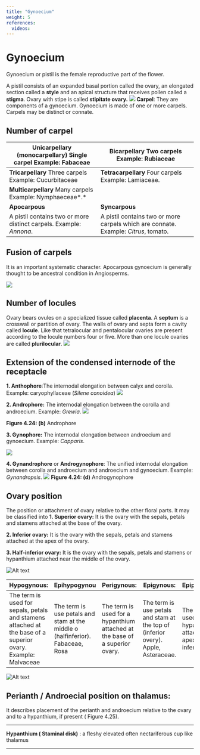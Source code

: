 ```yaml
---
title: "Gynoecium"
weight: 5
references:
  videos:
---
```


# Gynoecium

Gynoecium or pistil is the female reproductive part of the flower.

A pistil consists of an expanded basal portion called the ovary, an elongated section called a **style** and an apical structure that receives pollen called a **stigma**. Ovary with stipe is called **stipitate ovary.**
![](4.22.png)
**Carpel**: They are components of a gynoecium. Gynoecium is made of one or more carpels. Carpels may be distinct or connate.

## Number of carpel

| **Unicarpellary** (monocarpellary) Single carpel Example: Fabaceae | **Bicarpellary** Two carpels Example: Rubiaceae                                     |
| ------------------------------------------------------------------ | ----------------------------------------------------------------------------------- |
| **Tricarpellary** Three carpels Example: Cucurbitaceae             | **Tetracarpellary** Four carpels Example: Lamiaceae.                                |
| **Multicarpellary** Many carpels Example: Nymphaeceae*.*           |
| **Apocarpous**                                                     | **Syncarpous**                                                                      |
| A pistil contains two or more distinct carpels. Example: _Annona_. | A pistil contains two or more carpels which are connate. Example: _Citrus_, tomato. |

## Fusion of carpels

It is an important systematic character. Apocarpous gynoecium is generally thought to be ancestral condition in Angiosperms.

![](4.23.png)

## Number of locules

Ovary bears ovules on a specialized tissue called **placenta**. A **septum** is a crosswall or partition of ovary. The walls of ovary and septa form a cavity called **locule**. Like that tetralocular and pentalocular ovaries are present according to the locule numbers four or five. More than one locule ovaries are called **plurilocular**.
![](4.24.png)

## Extension of the condensed internode of the receptacle

**1. Anthophore**:The internodal elongation between calyx and corolla. Example: caryophyllaceae (_Silene conoidea_)
![](4.25.png)

**2. Androphore:** The internodal elongation between the corolla and androecium. Example: _Grewia_.
![](4.26.png)

**Figure 4.24: (b)** Androphore

**3. Gynophore:** The internodal elongation between androecium and gynoecium. Example: _Capparis_.

![](4.28.png)

**4. Gynandrophore** or **Androgynophore**: The unified internodal elongation between corolla and androecium and androecium and gynoecium. Example: _Gynandropsis_.
![](4.29.png)
**Figure 4.24: (d)** Androgynophore

## Ovary position

The position or attachment of ovary relative to the other floral parts. It may be classified into
**1. Superior ovary:** It is the ovary with the sepals, petals and stamens attached at the base of the ovary.

**2. Inferior ovary:** It is the ovary with the sepals, petals and stamens attached at the apex of the ovary.

**3. Half-inferior ovary:** It is the ovary with the sepals, petals and stamens or hypanthium attached near the middle of the ovary.

![Alt text](4.27.png)

| **Hypogynous:**                                                                                              | **Epihypogynou**                                                               | **Perigynous:**                                                             | **Epigynous:**                                                                     | **Epiperigynous:**                                                           |
| ------------------------------------------------------------------------------------------------------------ | ------------------------------------------------------------------------------ | --------------------------------------------------------------------------- | ---------------------------------------------------------------------------------- | ---------------------------------------------------------------------------- |
| The term is used for sepals, petals and stamens attached at the base of a superior ovary. Example: Malvaceae | The term is use petals and stam at the middle o (halfinferior). Fabaceae, Rosa | The term is used for a hypanthium attached at the base of a superior ovary. | The term is use petals and stam at the top of (inferior overy). Apple, Asteraceae. | The term is used for hypanthodium attached at the apex of an inferior ovary. |

![Alt text](Placentation.png)

## Perianth / Androecial position on thalamus:

It describes placement of the perianth and androecium relative to the ovary and to a hypanthium, if present ( Figure 4.25).

---

**Hypanthium ( Staminal disk)** : a fleshy elevated often nectariferous cup like thalamus

---
